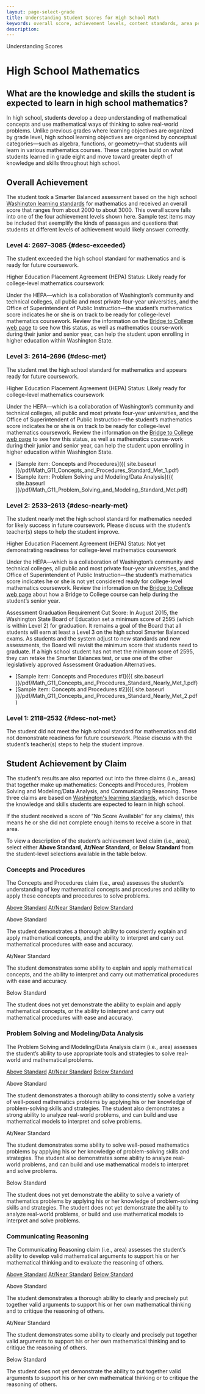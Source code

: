 ```yaml
---
layout: page-select-grade
title: Understanding Student Scores for High School Math
keywords: overall score, achievement levels, content standards, area performance level, EAP
description:
---
```


<div class="herring" markdown="1">

<span class="breadcrumb">Understanding Scores</span>

# High School Mathematics

## What are the knowledge and skills the student is expected to learn in high school mathematics?

In high school, students develop a deep understanding of mathematical concepts and use mathematical ways of thinking to solve real-world problems. Unlike previous grades where learning objectives are organized by grade level, high school learning objectives are organized by conceptual categories—such as algebra, functions, or geometry—that students will learn in various mathematics courses. These categories build on what students learned in grade eight and move toward greater depth of knowledge and skills throughout high school.

## Overall Achievement

The student took a Smarter Balanced assessment based on the high school [Washington learning standards](http://www.k12.wa.us/CurriculumInstruct/default.aspx)
 for mathematics and received an overall score that ranges from about 2000 to about 3000. This overall score falls into one of the four achievement levels shown here. Sample test items may be included that exemplify the kinds of passages and questions that students at different levels of achievement would likely answer correctly.

<div class="accordion" markdown="1">

### Level 4: 2697–3085 {#desc-exceeded}

The student exceeded the high school standard for mathematics and is ready for future coursework.

Higher Education Placement Agreement (HEPA) Status: Likely ready for college-level mathematics coursework

Under the HEPA—which is a collaboration of Washington’s community and technical colleges, all public and most private four-year universities, and the Office of Superintendent of Public Instruction—the student’s mathematics score indicates he or she is on track to be  ready for college-level mathematics coursework. Review the information on the [Bridge to College web page](http://www.k12.wa.us/CurriculumInstruct/BridgetoCollege/) to see how this status, as well as mathematics course-work during their junior and senior year, can help the student upon enrolling in higher education within Washington State.

</div>
<div class="accordion" markdown="1">

### Level 3: 2614–2696 {#desc-met}

The student met the high school standard for mathematics and appears ready for future coursework.

Higher Education Placement Agreement (HEPA) Status: Likely ready for college-level mathematics coursework

Under the HEPA—which is a collaboration of Washington’s community and technical colleges, all public and most private four-year universities, and the Office of Superintendent of Public Instruction—the student’s mathematics score indicates he or she is on track to be ready for college-level mathematics coursework. Review the information on the [Bridge to College web page](http://www.k12.wa.us/CurriculumInstruct/BridgetoCollege/) to see how this status, as well as mathematics course-work during their junior and senior year, can help the student upon enrolling in higher education within Washington State.

- [Sample item: Concepts and Procedures]({{ site.baseurl }}/pdf/Math_G11_Concepts_and_Procedures_Standard_Met_1.pdf)
- [Sample item: Problem Solving and Modeling/Data Analysis]({{ site.baseurl }}/pdf/Math_G11_Problem_Solving_and_Modeling_Standard_Met.pdf)

</div>
<div class="accordion" markdown="1">

### Level 2: 2533–2613  {#desc-nearly-met}

The student nearly met the high school standard for mathematics needed for likely success in future coursework. Please discuss with the student’s teacher(s) steps to help the student improve.

Higher Education Placement Agreement (HEPA) Status: Not yet demonstrating readiness for college-level mathematics coursework

Under the HEPA—which is a collaboration of Washington’s community and technical colleges, all public and most private four-year universities, and the Office of Superintendent of Public Instruction—the student’s mathematics score indicates he or she is not yet considered ready for college-level mathematics coursework. Review the information on the [Bridge to College web page](http://www.k12.wa.us/CurriculumInstruct/BridgetoCollege/) about how a Bridge to College course can help during the student’s senior year.

Assessment Graduation Requirement Cut Score: In August 2015, the Washington State Board of Education set a minimum score of 2595 (which is within Level 2) for graduation. It remains a goal of the Board that all students will earn at least a Level 3 on the high school Smarter Balanced exams. As students and the system adjust to new standards and new assessments, the Board will revisit the minimum score that students need to graduate. If a high school student has not met the minimum score of 2595, they can retake the Smarter Balances test, or use one of the other legislatively approved Assessment Graduation Alternatives.

- [Sample item: Concepts and Procedures #1]({{ site.baseurl }}/pdf/Math_G11_Concepts_and_Procedures_Standard_Nearly_Met_1.pdf)
- [Sample item: Concepts and Procedures #2]({{ site.baseurl }}/pdf/Math_G11_Concepts_and_Procedures_Standard_Nearly_Met_2.pdf)

</div>
<div class="accordion" markdown="1">

### Level 1: 2118–2532 {#desc-not-met}

The student did not meet the high school standard for mathematics and did not demonstrate readiness for future coursework. Please discuss with the student’s teacher(s) steps to help the student improve.

</div>

## Student Achievement by Claim

The student’s results are also reported out into the three claims (i.e., areas) that together make up mathematics: Concepts and Procedures, Problem Solving and Modeling/Data Analysis, and Communicating Reasoning. These three claims are based on [Washington's learning standards](http://www.k12.wa.us/CurriculumInstruct/default.aspx), which describe the knowledge and skills students are expected to learn in high school.

If the student received a score of “No Score Available” for any claims/, this means he or she did not complete enough items to receive a score in that area.

To view a description of the student’s achievement level claim (i.e., area), select either **Above Standard**, **At/Near Standard**, or **Below Standard** from the student-level selections available in the table below.

<div class="by-claim concepts">
	<div class="claim">
		<h3>Concepts and Procedures</h3>
		<p>The Concepts and Procedures claim (i.e., area) assesses the student’s understanding of key mathematical concepts and procedures and ability to apply these concepts and procedures to solve problems.</p>
	</div>
	<div class="standards" aria-live="polite">
		<div class="triggers" aria-hidden="true">
			<a href="" id="trigger-concepts-above">Above Standard</a>
			<a href="" id="trigger-concepts-near">At/Near Standard</a>
			<a href="" id="trigger-concepts-below">Below Standard</a>
		</div>
		<div id="concepts-above" class="std">
			<p class="hide">Above Standard</p>
			<p>The student demonstrates a thorough ability to consistently explain and apply mathematical concepts, and the ability to interpret and carry out mathematical procedures with ease and accuracy.</p>
		</div>
		<div id="concepts-near" class="std">
			<p class="hide">At/Near Standard</p>
			<p>The student demonstrates some ability to explain and apply mathematical concepts, and the ability to interpret and carry out mathematical procedures with ease and accuracy.</p>
		</div>
		<div id="concepts-below" class="std">
			<p class="hide">Below Standard</p>
			<p>The student does not yet demonstrate the ability to explain and apply mathematical concepts, or the ability to interpret and carry out mathematical procedures with ease and accuracy.</p>
		</div>
	</div>
	<div class="clear"></div>
</div>

<div class="by-claim solving">
	<div class="claim">
		<h3>Problem Solving and Modeling/Data Analysis</h3>
		<p>The Problem Solving and Modeling/Data Analysis claim (i.e., area) assesses the student’s ability to use appropriate tools and strategies to solve real-world and mathematical problems.</p>
	</div>
	<div class="standards" aria-live="polite">
		<div class="triggers" aria-hidden="true">
			<a href="" id="trigger-solving-above">Above Standard</a>
			<a href="" id="trigger-solving-near">At/Near Standard</a>
			<a href="" id="trigger-solving-below">Below Standard</a>
		</div>
		<div id="solving-above" class="std">
			<p class="hide">Above Standard</p>
			<p>The student demonstrates a thorough ability to consistently solve a variety of well-posed mathematics problems by applying his or her knowledge of problem-solving skills and strategies. The student also demonstrates a strong ability to analyze real-world problems, and can build and use mathematical models to interpret and solve problems.</p>
		</div>
		<div id="solving-near" class="std">
			<p class="hide">At/Near Standard</p>
			<p>The student demonstrates some ability to solve well-posed mathematics problems by applying his or her knowledge of problem-solving skills and strategies. The student also demonstrates some ability to analyze real-world problems, and can build and use mathematical models to interpret and solve problems.</p>
		</div>
		<div id="solving-below" class="std">
			<p class="hide">Below Standard</p>
			<p>The student does not yet demonstrate the ability to solve a variety of mathematics problems by applying his or her knowledge of problem-solving skills and strategies. The student does not yet demonstrate the ability to analyze real-world problems, or build and use mathematical models to interpret and solve problems.</p>
		</div>
	</div>
	<div class="clear"></div>
</div>

<div class="by-claim reasoning">
	<div class="claim">
		<h3>Communicating Reasoning </h3>
		<p>The Communicating Reasoning claim (i.e., area) assesses the student’s ability to develop valid mathematical arguments to support his or her mathematical thinking and to evaluate the reasoning of others.</p>
	</div>
	<div class="standards" aria-live="polite">
		<div class="triggers" aria-hidden="true">
			<a href="" id="trigger-reasoning-above">Above Standard</a>
			<a href="" id="trigger-reasoning-near">At/Near Standard</a>
			<a href="" id="trigger-reasoning-below">Below Standard</a>
		</div>
		<div id="reasoning-above" class="std">
			<p class="hide">Above Standard</p>
			<p>The student demonstrates a thorough ability to clearly and precisely put together valid arguments to support his or her own mathematical thinking and to critique the reasoning of others.</p>
		</div>
		<div id="reasoning-near" class="std">
			<p class="hide">At/Near Standard</p>
			<p>The student demonstrates some ability to clearly and precisely put together valid arguments to support his or her own mathematical thinking and to critique the reasoning of others.</p>
		</div>
		<div id="reasoning-below" class="std">
			<p class="hide">Below Standard</p>
			<p>The student does not yet demonstrate the ability to put together valid arguments to support his or her own mathematical thinking or to critique the reasoning of others.</p>
		</div>
	</div>
	<div class="clear"></div>
</div>

</div><!-- /.herring -->
